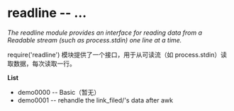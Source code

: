 # readline -- ...

*The readline module provides an interface for reading data from a Readable stream (such as process.stdin) one line at a time.*

require('readline') 模块提供了一个接口，用于从可读流（如 process.stdin）读取数据，每次读取一行。


**List**

* demo0000 -- Basic（暂无）
* demo0001 -- rehandle the link_filed/'s data after awk
